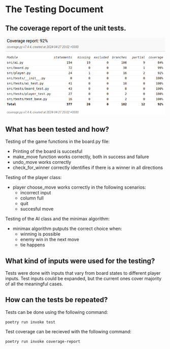 # The Testing Document

## The coverage report of the unit tests.

![Coverage report](https://github.com/Nanotiike/Harjoitustyo_connect4/blob/main/documentation/images/coverage.png)

## What has been tested and how?

Testing of the game functions in the board.py file:

- Printing of the board is succesful
- make_move function works correctly, both in success and failure
- undo_move works correctly
- check_for_winner correctly identifies if there is a winner in all directions

Testing of the player class:

- player choose_move works correctly in the following scenarios:
  - incorrect input
  - column full
  - quit
  - succesful move

Testing of the AI class and the minimax algorithm:

- minimax algorithm putputs the correct choice when:
  - winning is possible
  - enemy win in the next move
  - tie happens

## What kind of inputs were used for the testing?

Tests were done with inputs that vary from board states to different player inputs. Test inputs could be expanded, but the current ones cover majority of all the meaningful cases. 

## How can the tests be repeated?

Tests can be done using the following command:
```
poetry run invoke test
```
Test coverage can be recieved with the following command:
```
poetry run invoke coverage-report
```
